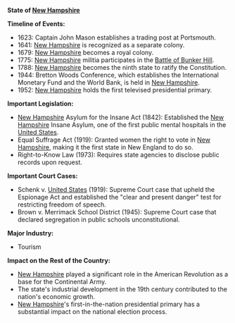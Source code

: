 **State of [New Hampshire](./../new-hampshire/)**

**Timeline of Events:**

* 1623: Captain John Mason establishes a trading post at Portsmouth.
* 1641: [New Hampshire](./../new-hampshire/) is recognized as a separate colony.
* 1679: [New Hampshire](./../new-hampshire/) becomes a royal colony.
* 1775: [New Hampshire](./../new-hampshire/) militia participates in the [Battle of Bunker Hill](./../battle-of-bunker-hill/).
* 1788: [New Hampshire](./../new-hampshire/) becomes the ninth state to ratify the Constitution.
* 1944: Bretton Woods Conference, which establishes the International Monetary Fund and the World Bank, is held in [New Hampshire](./../new-hampshire/).
* 1952: [New Hampshire](./../new-hampshire/) holds the first televised presidential primary.

**Important Legislation:**

* [New Hampshire](./../new-hampshire/) Asylum for the Insane Act (1842): Established the [New Hampshire](./../new-hampshire/) Insane Asylum, one of the first public mental hospitals in the [United States](./../united-states/).
* Equal Suffrage Act (1919): Granted women the right to vote in [New Hampshire](./../new-hampshire/), making it the first state in New England to do so.
* Right-to-Know Law (1973): Requires state agencies to disclose public records upon request.

**Important Court Cases:**

* Schenk v. [United States](./../united-states/) (1919): Supreme Court case that upheld the Espionage Act and established the "clear and present danger" test for restricting freedom of speech.
* Brown v. Merrimack School District (1945): Supreme Court case that declared segregation in public schools unconstitutional.

**Major Industry:**

* Tourism

**Impact on the Rest of the Country:**

* [New Hampshire](./../new-hampshire/) played a significant role in the American Revolution as a base for the Continental Army.
* The state's industrial development in the 19th century contributed to the nation's economic growth.
* [New Hampshire](./../new-hampshire/)'s first-in-the-nation presidential primary has a substantial impact on the national election process.